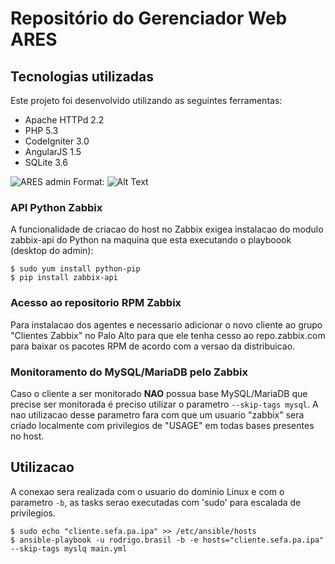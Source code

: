 # Repositório do Gerenciador Web ARES 

## Tecnologias utilizadas
Este projeto foi desenvolvido utilizando as seguintes ferramentas:

* Apache HTTPd 2.2
* PHP 5.3
* CodeIgniter 3.0
* AngularJS 1.5
* SQLite 3.6

![ARES admin](http://gilab.sefa.pa.gov.br/gitlab/cgre-rede/ares-admin/blob/master/html/images/aresadmin.png)
Format: ![Alt Text](url)

### API Python Zabbix
A funcionalidade de criacao do host no Zabbix exigea instalacao do modulo
zabbix-api do Python na maquina que esta executando o playboook (desktop do admin):

```
$ sudo yum install python-pip
$ pip install zabbix-api
```

### Acesso ao repositorio RPM Zabbix
Para instalacao dos agentes e necessario adicionar o novo cliente ao grupo "Clientes Zabbix" 
no Palo Alto para que ele tenha cesso ao repo.zabbix.com para baixar os pacotes RPM de acordo
com a versao da distribuicao.

### Monitoramento do MySQL/MariaDB pelo Zabbix
Caso o cliente a ser monitorado **NAO** possua base MySQL/MariaDB que precise ser monitorada é preciso
utilizar o parametro `--skip-tags mysql`. A nao utilizacao desse parametro fara com que um usuario 
"zabbix" sera criado localmente com privilegios de "USAGE" em todas bases presentes no host.

## Utilizacao
A conexao sera realizada com o usuario do dominio Linux e com o parametro `-b`, as tasks
serao executadas com 'sudo' para escalada de privilegios.

```
$ sudo echo "cliente.sefa.pa.ipa" >> /etc/ansible/hosts
$ ansible-playbook -u rodrigo.brasil -b -e hosts="cliente.sefa.pa.ipa" --skip-tags myslq main.yml
```

